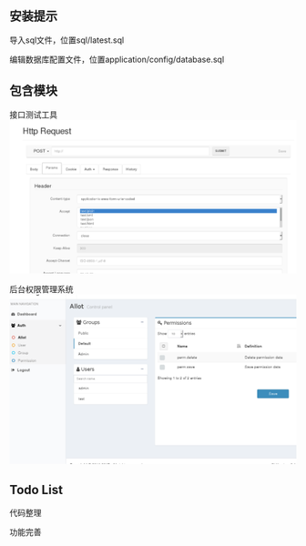 
<h2>安装提示</h2>

<p>
    导入sql文件，位置sql/latest.sql
</p>

<p>
    编辑数据库配置文件，位置application/config/database.sql
</p>


<h2>包含模块</h2>
<p>
    接口测试工具
    <img src="interface.png" />
</p>

<p>
    后台权限管理系统
    <img src="auth.png" />
</p>


<h2>Todo List</h2>

<p>
    代码整理
</p>

<p>
    功能完善
</p>


